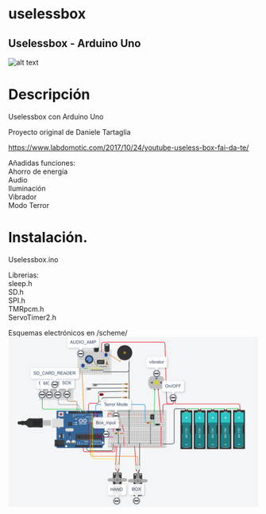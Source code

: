 # uselessbox
Uselessbox - Arduino Uno 
-------
![alt text](https://github.com/amerinoj/uselessbox/blob/main/imagen/main.png)

# Descripción
Uselessbox con Arduino Uno 

Proyecto original de Daniele Tartaglia

https://www.labdomotic.com/2017/10/24/youtube-useless-box-fai-da-te/

Añadidas funciones:  
Ahorro de energía  
Audio  
Iluminación  
Vibrador  
Modo Terror 


# Instalación.
Uselessbox.ino

Librerias:  
sleep.h  
SD.h  
SPI.h  
TMRpcm.h  
ServoTimer2.h  

Esquemas electrónicos en /scheme/
![alt text](https://github.com/amerinoj/uselessbox/blob/main/scheme/Global.png)


